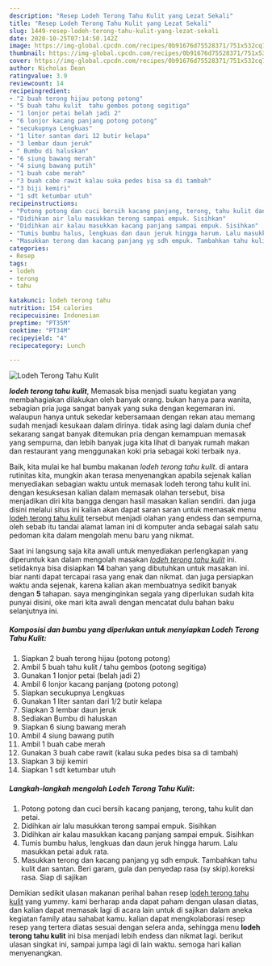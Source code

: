 ```yaml
---
description: "Resep Lodeh Terong Tahu Kulit yang Lezat Sekali"
title: "Resep Lodeh Terong Tahu Kulit yang Lezat Sekali"
slug: 1449-resep-lodeh-terong-tahu-kulit-yang-lezat-sekali
date: 2020-10-25T07:14:50.142Z
image: https://img-global.cpcdn.com/recipes/0b91676d75528371/751x532cq70/lodeh-terong-tahu-kulit-foto-resep-utama.jpg
thumbnail: https://img-global.cpcdn.com/recipes/0b91676d75528371/751x532cq70/lodeh-terong-tahu-kulit-foto-resep-utama.jpg
cover: https://img-global.cpcdn.com/recipes/0b91676d75528371/751x532cq70/lodeh-terong-tahu-kulit-foto-resep-utama.jpg
author: Nicholas Dean
ratingvalue: 3.9
reviewcount: 14
recipeingredient:
- "2 buah terong hijau potong potong"
- "5 buah tahu kulit  tahu gembos potong segitiga"
- "1 lonjor petai belah jadi 2"
- "6 lonjor kacang panjang potong potong"
- "secukupnya Lengkuas"
- "1 liter santan dari 12 butir kelapa"
- "3 lembar daun jeruk"
- " Bumbu di haluskan"
- "6 siung bawang merah"
- "4 siung bawang putih"
- "1 buah cabe merah"
- "3 buah cabe rawit kalau suka pedes bisa sa di tambah"
- "3 biji kemiri"
- "1 sdt ketumbar utuh"
recipeinstructions:
- "Potong potong dan cuci bersih kacang panjang, terong, tahu kulit dan petai."
- "Didihkan air lalu masukkan terong sampai empuk. Sisihkan"
- "Didihkan air kalau masukkan kacang panjang sampai empuk. Sisihkan"
- "Tumis bumbu halus, lengkuas dan daun jeruk hingga harum. Lalu masukkan petai aduk rata."
- "Masukkan terong dan kacang panjang yg sdh empuk. Tambahkan tahu kulit dan santan. Beri garam, gula dan penyedap rasa (sy skip).koreksi rasa. Siap di sajikan"
categories:
- Resep
tags:
- lodeh
- terong
- tahu

katakunci: lodeh terong tahu 
nutrition: 154 calories
recipecuisine: Indonesian
preptime: "PT35M"
cooktime: "PT34M"
recipeyield: "4"
recipecategory: Lunch

---
```



![Lodeh Terong Tahu Kulit](https://img-global.cpcdn.com/recipes/0b91676d75528371/751x532cq70/lodeh-terong-tahu-kulit-foto-resep-utama.jpg)

<b><i>lodeh terong tahu kulit</i></b>, Memasak bisa menjadi suatu kegiatan yang membahagiakan dilakukan oleh banyak orang. bukan hanya para wanita, sebagian pria juga sangat banyak yang suka dengan kegemaran ini. walaupun hanya untuk sekedar kebersamaan dengan rekan atau memang sudah menjadi kesukaan dalam dirinya. tidak asing lagi dalam dunia chef sekarang sangat banyak ditemukan pria dengan kemampuan memasak yang sempurna, dan lebih banyak juga kita lihat di banyak rumah makan dan restaurant yang menggunakan koki pria sebagai koki terbaik nya.



Baik, kita mulai ke hal bumbu makanan <i>lodeh terong tahu kulit</i>. di antara rutinitas kita, mungkin akan terasa menyenangkan apabila sejenak kalian menyediakan sebagian waktu untuk memasak lodeh terong tahu kulit ini. dengan kesuksesan kalian dalam memasak olahan tersebut, bisa menjadikan diri kita bangga dengan hasil masakan kalian sendiri. dan juga disini melalui situs ini kalian akan dapat saran saran untuk memasak menu <u>lodeh terong tahu kulit</u> tersebut menjadi olahan yang endess dan sempurna, oleh sebab itu tandai alamat laman ini di komputer anda sebagai salah satu pedoman kita dalam mengolah menu baru yang nikmat.


Saat ini langsung saja kita awali untuk menyediakan perlengkapan yang diperuntuk kan dalam mengolah masakan <u><i>lodeh terong tahu kulit</i></u> ini. setidaknya bisa disiapkan <b>14</b> bahan yang dibutuhkan untuk masakan ini. biar nanti dapat tercapai rasa yang enak dan nikmat. dan juga persiapkan waktu anda sejenak, karena kalian akan membuatnya sedikit banyak dengan <b>5</b> tahapan. saya menginginkan segala yang diperlukan sudah kita punyai disini, oke mari kita awali dengan mencatat dulu bahan baku selanjutnya ini.

<!--inarticleads1-->

##### Komposisi dan bumbu yang diperlukan untuk menyiapkan Lodeh Terong Tahu Kulit:

1. Siapkan 2 buah terong hijau (potong potong)
1. Ambil 5 buah tahu kulit / tahu gembos (potong segitiga)
1. Gunakan 1 lonjor petai (belah jadi 2)
1. Ambil 6 lonjor kacang panjang (potong potong)
1. Siapkan secukupnya Lengkuas
1. Gunakan 1 liter santan dari 1/2 butir kelapa
1. Siapkan 3 lembar daun jeruk
1. Sediakan  Bumbu di haluskan
1. Siapkan 6 siung bawang merah
1. Ambil 4 siung bawang putih
1. Ambil 1 buah cabe merah
1. Gunakan 3 buah cabe rawit (kalau suka pedes bisa sa di tambah)
1. Siapkan 3 biji kemiri
1. Siapkan 1 sdt ketumbar utuh




<!--inarticleads2-->

##### Langkah-langkah mengolah Lodeh Terong Tahu Kulit:

1. Potong potong dan cuci bersih kacang panjang, terong, tahu kulit dan petai.
1. Didihkan air lalu masukkan terong sampai empuk. Sisihkan
1. Didihkan air kalau masukkan kacang panjang sampai empuk. Sisihkan
1. Tumis bumbu halus, lengkuas dan daun jeruk hingga harum. Lalu masukkan petai aduk rata.
1. Masukkan terong dan kacang panjang yg sdh empuk. Tambahkan tahu kulit dan santan. Beri garam, gula dan penyedap rasa (sy skip).koreksi rasa. Siap di sajikan




Demikian sedikit ulasan makanan perihal bahan resep <u>lodeh terong tahu kulit</u> yang yummy. kami berharap anda dapat paham dengan ulasan diatas, dan kalian dapat memasak lagi di acara lain untuk di sajikan dalam aneka kegiatan family atau sahabat kamu. kalian dapat mengkolaborasi resep resep yang tertera diatas sesuai dengan selera anda, sehingga menu <b>lodeh terong tahu kulit</b> ini bisa menjadi lebih endess dan nikmat lagi. berikut ulasan singkat ini, sampai jumpa lagi di lain waktu. semoga hari kalian menyenangkan.
